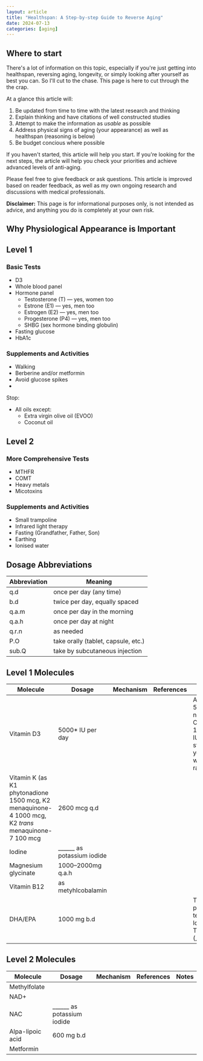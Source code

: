 ```yaml
---
layout: article
title: "Healthspan: A Step-by-step Guide to Reverse Aging"
date: 2024-07-13
categories: [aging]
---
```


## Where to start

There's a lot of information on this topic, especially if you're just getting into healthspan, reversing aging, longevity, or simply looking after yourself as best you can. So I'll cut to the chase. This page is here to cut through the the crap.

At a glance this article will:
1. Be updated from time to time with the latest research and thinking
2. Explain thinking and have citations of well constructed studies
3. Attempt to make the information as _usable_ as possible
4. Address physical signs of aging (your appearance) as well as healthspan (reasoning is below)
5. Be budget concious where possible

If you haven't started, this article will help you start. If you're looking for the next steps, the article will help you check your priorities and achieve advanced levels of anti-aging.

Please feel free to give feedback or ask questions. This article is improved based on reader feedback, as well as my own ongoing research and discussions with medical professionals.

**Disclaimer:** This page is for informational purposes only, is not intended as advice, and anything you do is completely at your own  risk.

## Why Physiological Appearance is Important

## Level 1

### Basic Tests

- D3
- Whole blood panel
- Hormone panel
  - Testosterone (T) — yes, women too
  - Estrone (E1) — yes, men too
  - Estrogen (E2) — yes, men too
  - Progesterone (P4) — yes, men too
  - SHBG (sex hormone binding globulin)
- Fasting glucose
- HbA1c

### Supplements and Activities

- Walking
- Berberine and/or metformin
- Avoid glucose spikes
- 

Stop:
- All oils except:
  - Extra virgin olive oil (EVOO)
  - Coconut oil

## Level 2

### More Comprehensive Tests

- MTHFR
- COMT
- Heavy metals
- Micotoxins

### Supplements and Activities

- Small trampoline
- Infrared light therapy
- Fasting (Grandfather, Father, Son)
- Earthing
- Ionised water

## Dosage Abbreviations

| Abbreviation | Meaning |
| ------------ | ------- |
| q.d | once per day (any time) |
| b.d | twice per day, equally spaced |
| q.a.m | once per day in the morning |
| q.a.h | once per day at night |
| q.r.n | as needed |
| P.O | take orally (tablet, capsule, etc.) |
| sub.Q | take by subcutaneous injection |

## Level 1 Molecules

| Molecule | Dosage | Mechanism | References | Notes |
| -------- | ------ | --------- | ---------- | ----- |
| Vitamin D3 | 5000* IU per day | | | Aim for 50 to 80 ng/dl. * Can take 10000 IU q.d. to start until you're within range |
| Vitamin K (as K1 phytonadione 1500 mcg, K2 menaquinone-4 1000 mcg, K2 _trans_ menaquinone-7 100 mcg | 2600 mcg q.d | | | |
| Iodine | ______ as potassium iodide | | | |
| Magnesium glycinate | 1000–2000mg q.a.h | | | |
| Vitamin B12 | as metyhlcobalamin | | | |
| DHA/EPA | 1000 mg b.d | | | Third-party tested low TOTOX (________) |

## Level 2 Molecules

| Molecule | Dosage | Mechanism | References | Notes |
| -------- | ------ | --------- | ---------- | ----- |
| Methylfolate | | | | |
| NAD+ | | | | |
| NAC | ______ as potassium iodide | | | |
| Alpa-lipoic acid | 600 mg b.d | | | |
| Metformin | | | | |